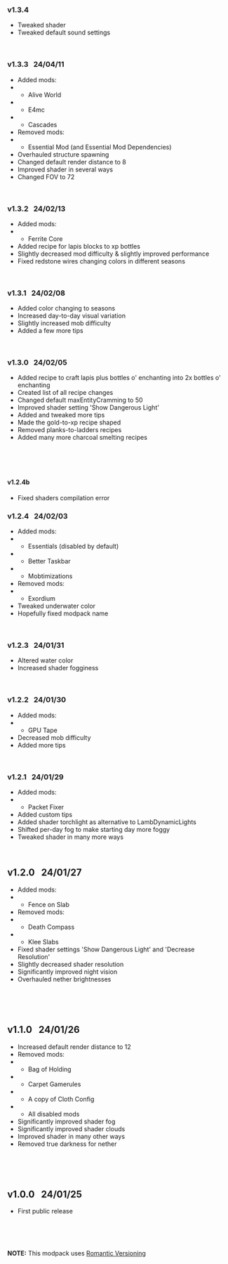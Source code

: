 ### v1.3.4 &nbsp; 

- Tweaked shader
- Tweaked default sound settings

<br>

### v1.3.3 &nbsp; 24/04/11

- Added mods:
- - Alive World
- - E4mc
- - Cascades
- Removed mods:
- - Essential Mod (and Essential Mod Dependencies)
- Overhauled structure spawning
- Changed default render distance to 8
- Improved shader in several ways
- Changed FOV to 72

<br>

### v1.3.2 &nbsp; 24/02/13

- Added mods:
- - Ferrite Core
- Added recipe for lapis blocks to xp bottles
- Slightly decreased mod difficulty & slightly improved performance
- Fixed redstone wires changing colors in different seasons

<br>

### v1.3.1 &nbsp; 24/02/08

- Added color changing to seasons
- Increased day-to-day visual variation
- Slightly increased mob difficulty
- Added a few more tips

<br>

### v1.3.0 &nbsp; 24/02/05

- Added recipe to craft lapis plus bottles o' enchanting into 2x bottles o' enchanting
- Created list of all recipe changes
- Changed default maxEntityCramming to 50
- Improved shader setting 'Show Dangerous Light'
- Added and tweaked more tips
- Made the gold-to-xp recipe shaped
- Removed planks-to-ladders recipes
- Added many more charcoal smelting recipes

<br>
<br>
<br>

#### v1.2.4b

- Fixed shaders compilation error

### v1.2.4 &nbsp; 24/02/03

- Added mods:
- - Essentials (disabled by default)
- - Better Taskbar
- - Mobtimizations
- Removed mods:
- - Exordium
- Tweaked underwater color
- Hopefully fixed modpack name

<br>

### v1.2.3 &nbsp; 24/01/31

- Altered water color
- Increased shader fogginess

<br>

### v1.2.2 &nbsp; 24/01/30

- Added mods:
- - GPU Tape
- Decreased mob difficulty
- Added more tips

<br>

### v1.2.1 &nbsp; 24/01/29

- Added mods:
- - Packet Fixer
- Added custom tips
- Added shader torchlight as alternative to LambDynamicLights
- Shifted per-day fog to make starting day more foggy
- Tweaked shader in many more ways

<br>

## v1.2.0 &nbsp; 24/01/27

- Added mods:
- - Fence on Slab
- Removed mods:
- - Death Compass
- - Klee Slabs
- Fixed shader settings 'Show Dangerous Light' and 'Decrease Resolution'
- Slightly decreased shader resolution
- Significantly improved night vision
- Overhauled nether brightnesses

<br>
<br>
<br>

## v1.1.0 &nbsp; 24/01/26

- Increased default render distance to 12
- Removed mods:
- - Bag of Holding
- - Carpet Gamerules
- - A copy of Cloth Config
- - All disabled mods
- Significantly improved shader fog
- Significantly improved shader clouds
- Improved shader in many other ways
- Removed true darkness for nether

<br>
<br>
<br>

## v1.0.0 &nbsp; 24/01/25

- First public release

<br>
<br>
<br>

**NOTE:** This modpack uses [Romantic Versioning](https://github.com/What42Pizza/Romantic-Versioning-Specification)
